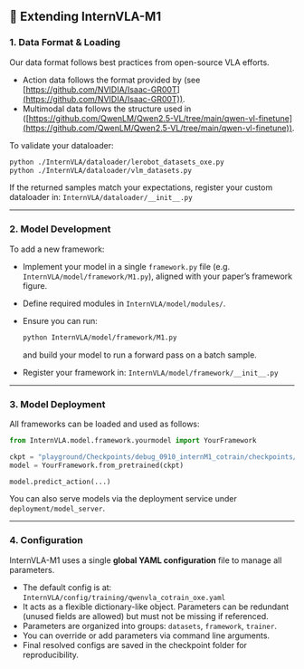 
## 🧩 Extending InternVLA-M1

### 1. Data Format & Loading

Our data format follows best practices from open-source VLA efforts.

* Action data follows the  format provided by  (see [https://github.com/NVIDIA/Isaac-GR00T](https://github.com/NVIDIA/Isaac-GR00T)).
* Multimodal data follows the structure used in  ([https://github.com/QwenLM/Qwen2.5-VL/tree/main/qwen-vl-finetune](https://github.com/QwenLM/Qwen2.5-VL/tree/main/qwen-vl-finetune)).

To validate your dataloader:

```bash
python ./InternVLA/dataloader/lerobot_datasets_oxe.py
python ./InternVLA/dataloader/vlm_datasets.py
```

If the returned samples match your expectations, register your custom dataloader in:
`InternVLA/dataloader/__init__.py`

---

### 2. Model Development

To add a new framework:

* Implement your model in a single `framework.py` file (e.g. `InternVLA/model/framework/M1.py`), aligned with your paper’s framework figure.
* Define required modules in `InternVLA/model/modules/`.
* Ensure you can run:

  ```bash
  python InternVLA/model/framework/M1.py
  ```

  and build your model to run a forward pass on a batch sample.
* Register your framework in:
  `InternVLA/model/framework/__init__.py`

---

### 3. Model Deployment

All frameworks can be loaded and used as follows:

```python
from InternVLA.model.framework.yourmodel import YourFramework

ckpt = "playground/Checkpoints/debug_0910_internM1_cotrain/checkpoints/steps_2000_pytorch_model.pt"
model = YourFramework.from_pretrained(ckpt)

model.predict_action(...)
```

You can also serve models via the deployment service under `deployment/model_server`.

---

### 4. Configuration

InternVLA-M1 uses a single **global YAML configuration** file to manage all parameters.

* The default config is at:
  `InternVLA/config/training/qwenvla_cotrain_oxe.yaml`
* It acts as a flexible dictionary-like object. Parameters can be redundant (unused fields are allowed) but must not be missing if referenced.
* Parameters are organized into groups: `datasets`, `framework`, `trainer`.
* You can override or add parameters via command line arguments.
* Final resolved configs are saved in the checkpoint folder for reproducibility.


